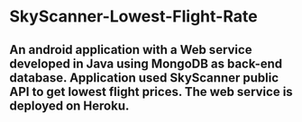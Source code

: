 # SkyScanner-Lowest-Flight-Rate
## An android application with a Web service developed in Java using MongoDB as back-end database. Application used SkyScanner public API to get lowest flight prices. The web service is deployed on Heroku.

